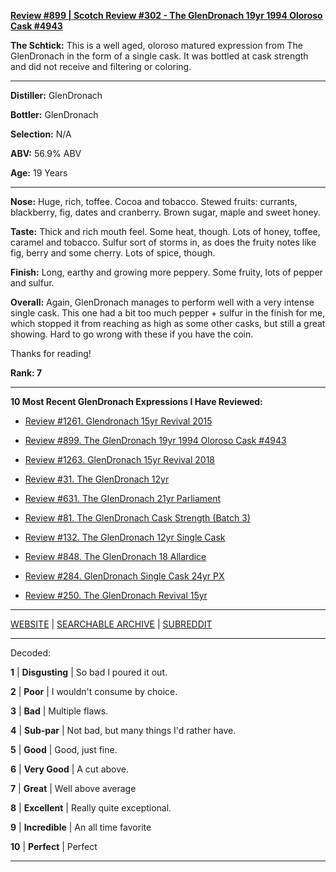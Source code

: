 
[**Review #899 | Scotch Review #302 - The GlenDronach 19yr 1994 Oloroso Cask #4943**]( https://t8ke.review/review-899-the-glendronach-19yr-1994-oloroso-cask-4943/)

**The Schtick:** This is a well aged, oloroso matured expression from The GlenDronach in the form of a single cask. It was bottled at cask strength and did not receive and filtering or coloring. 

-----

**Distiller:** GlenDronach

**Bottler:** GlenDronach

**Selection:** N/A

**ABV:** 56.9% ABV

**Age:** 19 Years 

-----

**Nose:**  Huge, rich, toffee. Cocoa and tobacco. Stewed fruits: currants, blackberry, fig, dates and cranberry. Brown sugar, maple and sweet honey. 

**Taste:** Thick and rich mouth feel. Some heat, though. Lots of honey, toffee, caramel and tobacco. Sulfur sort of storms in, as does the fruity notes like fig, berry and some cherry. Lots of spice, though.

**Finish:** Long, earthy and growing more peppery. Some fruity, lots of pepper and sulfur. 

**Overall:** Again, GlenDronach manages to perform well with a very intense single cask. This one had a bit too much pepper + sulfur in the finish for me, which stopped it from reaching as high as some other casks, but still a great showing. Hard to go wrong with these if you have the coin. 

Thanks for reading!

**Rank: 7**

----- 

**10 Most Recent GlenDronach Expressions I Have Reviewed:** 

- [Review #1261. Glendronach 15yr Revival 2015]( https://t8ke.review/review-1261-glendronach-15yr-revival-2015) 

- [Review #899. The GlenDronach 19yr 1994 Oloroso Cask #4943]( https://t8ke.review/review-899-the-glendronach-19yr-1994-oloroso-cask-4943/) 

- [Review #1263. GlenDronach 15yr Revival 2018]( https://t8ke.review/review-1263-glendronach-15yr-revival-2018) 

- [Review #31. The GlenDronach 12yr]( https://t8ke.review/review-31-the-glendronach-12yr/) 

- [Review #631. The GlenDronach 21yr Parliament]( https://t8ke.review/review-631-the-glendronach-21yr-parliament/) 

- [Review #81. The GlenDronach Cask Strength (Batch 3)]( https://t8ke.review/review-81-the-glendronach-cask-strength-batch-3/) 

- [Review #132. The GlenDronach 12yr Single Cask]( https://t8ke.review/review-132-the-glendronach-12yr-single-cask-px-blackwells/) 

- [Review #848. The GlenDronach 18 Allardice]( https://t8ke.review/review-848-the-glendronach-18yr-allardice-2013/) 

- [Review #284. GlenDronach Single Cask 24yr PX]( https://t8ke.review/review-284-the-glendronach-22yr-sic-px/) 

- [Review #250. The GlenDronach Revival 15yr]( https://t8ke.review/review-250-the-glendronach-revival-15yr/) 

-----

[WEBSITE](https://t8ke.review) | [SEARCHABLE ARCHIVE](https://t8ke.review/review-archive/) | [SUBREDDIT](https://reddit.com/r/t8kereviews)

-----

Decoded:

**1** | **Disgusting** | So bad I poured it out.

**2** | **Poor** | I wouldn't consume by choice.

**3** | **Bad** | Multiple flaws.

**4** | **Sub-par** | Not bad, but many things I'd rather have.

**5** | **Good** | Good, just fine.

**6** | **Very Good** | A cut above.

**7** | **Great** | Well above average

**8** | **Excellent** | Really quite exceptional.

**9** | **Incredible** | An all time favorite

**10** | **Perfect** | Perfect

----

